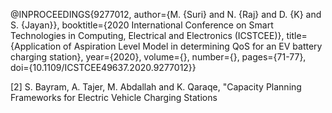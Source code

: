 @INPROCEEDINGS{9277012,  author={M. {Suri} and N. {Raj} and D. {K} and S. {Jayan}},  booktitle={2020 International Conference on Smart Technologies in Computing, Electrical and Electronics (ICSTCEE)},   title={Application of Aspiration Level Model in determining QoS for an EV battery charging station},   year={2020},  volume={},  number={},  pages={71-77},  doi={10.1109/ICSTCEE49637.2020.9277012}}

[2]	S. Bayram, A. Tajer, M. Abdallah and K. Qaraqe, "Capacity Planning Frameworks for Electric Vehicle Charging Stations
